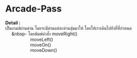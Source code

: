 # Arcade-Pass

<b>Detail : </b><br>
เป็นเกมส์ผ่านด่าน โดยจะมีด่านแต่ละด่านสุ่มมาให้ โดยให้เราเดินไปยังที่ที่กำหนด<br>
&nbsp;&nbsp;&nbsp;&nbsp;&nbsp;&nbsp- โดยพิมพ์คำสั่ง moveRight()<br>
&nbsp;&nbsp;&nbsp;&nbsp;&nbsp;&nbsp;&nbsp;&nbsp;&nbsp;&nbsp;&nbsp;&nbsp;&nbsp;&nbsp;&nbsp;&nbsp;&nbsp;&nbsp;&nbsp;&nbsp;moveLeft()<br>
&nbsp;&nbsp;&nbsp;&nbsp;&nbsp;&nbsp;&nbsp;&nbsp;&nbsp;&nbsp;&nbsp;&nbsp;&nbsp;&nbsp;&nbsp;&nbsp;&nbsp;&nbsp;&nbsp;&nbsp;moveOn()<br>
&nbsp;&nbsp;&nbsp;&nbsp;&nbsp;&nbsp;&nbsp;&nbsp;&nbsp;&nbsp;&nbsp;&nbsp;&nbsp;&nbsp;&nbsp;&nbsp;&nbsp;&nbsp;&nbsp;&nbsp;moveDown()<br>


